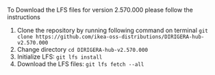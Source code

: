 To Download the LFS files for version 2.570.000 please follow the instructions

1. Clone the repository by running following command on terminal `git clone https://github.com/ikea-oss-distributions/DIRIGERA-hub-v2.570.000`
2. Change directory `cd DIRIGERA-hub-v2.570.000`
3. Initialize LFS: `git lfs install`
4. Download the LFS files: `git lfs fetch --all`
